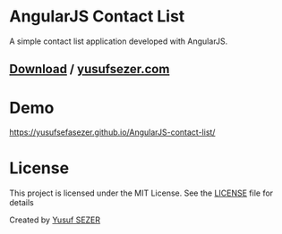# AngularJS Contact List
A simple contact list application developed with AngularJS.

## [Download](https://github.com/yusufsefasezer/AngularJS-contact-list/archive/master.zip) / [yusufsezer.com](http://www.yusufsezer.com)

# Demo
https://yusufsefasezer.github.io/AngularJS-contact-list/

# License
This project is licensed under the MIT License. See the [LICENSE](LICENSE) file for details

Created by [Yusuf SEZER](http://www.yusufsezer.com)